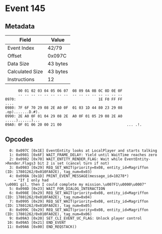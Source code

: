 # Event 145

## Metadata

| Field           | Value    |
|-----------------|----------|
| Event Index     | 42/79    |
| Offset          | 0x097C   |
| Data Size       | 43 bytes |
| Calculated Size | 43 bytes |
| Instructions    | 12       |

```
      00 01 02 03 04 05 06 07  08 09 0A 0B 0C 0D 0E 0F
      -- -- -- -- -- -- -- --  -- -- -- -- -- -- -- --
0970:                                      1E F0 FF FF              ....
0980: 7F 6F 70 29 08 2E A0 0F  01 03 1D 44 80 23 29 08  .op).......D.#).
0990: 2E A0 0F 01 04 29 08 2E  A0 0F 01 05 29 08 2E A0  .....)......)...
09A0: 0F 01 06 20 00 21 00                              ... .!.         
```

## Opcodes

```
  0: 0x097C [0x1E] EventEntity looks at LocalPlayer and starts talking
  1: 0x0981 [0x6F] WAIT_FRAME_DELAY: Yield until WaitTime reaches zero
  2: 0x0982 [0x70] WAIT_ENTITY_RENDER_FLAG: Wait while EventEntity->Render.Flags3 bit 2 is set (cancel turn if not)
  3: 0x0983 [0x29] REQ_SET_WAIT(priority=0x08, entity_id=Magriffon (ID: 17801262/0x010FA02E), tag_num=0x03)
  4: 0x098A [0x1D] PRINT_EVENT_MESSAGE(message_id=10278*)
    → "If I only had 
\u0001 gil, then I could complete my mission.\u007F1\u0000\u0007"
  5: 0x098D [0x23] WAIT_FOR_DIALOG_INTERACTION
  6: 0x098E [0x29] REQ_SET_WAIT(priority=0x08, entity_id=Magriffon (ID: 17801262/0x010FA02E), tag_num=0x04)
  7: 0x0995 [0x29] REQ_SET_WAIT(priority=0x08, entity_id=Magriffon (ID: 17801262/0x010FA02E), tag_num=0x05)
  8: 0x099C [0x29] REQ_SET_WAIT(priority=0x08, entity_id=Magriffon (ID: 17801262/0x010FA02E), tag_num=0x06)
  9: 0x09A3 [0x20] SET_CLI_EVENT_UC_FLAG: Unlock player control
 10: 0x09A5 [0x21] END_EVENT
 11: 0x09A6 [0x00] END_REQSTACK()
```
